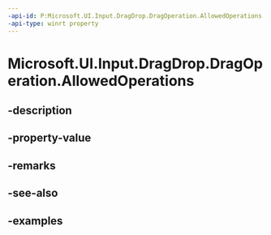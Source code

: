 ```yaml
---
-api-id: P:Microsoft.UI.Input.DragDrop.DragOperation.AllowedOperations
-api-type: winrt property
---
```


# Microsoft.UI.Input.DragDrop.DragOperation.AllowedOperations

<!--
public Windows.ApplicationModel.DataTransfer.DataPackageOperation AllowedOperations { get; set; }
-->


## -description

## -property-value

## -remarks

## -see-also

## -examples



